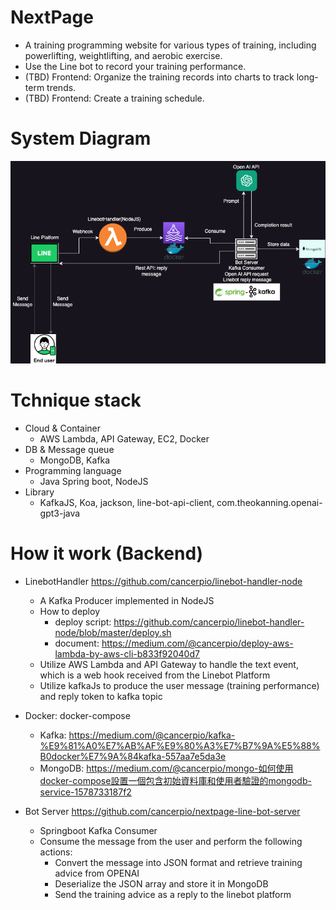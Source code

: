 # NextPage
 - A training programming website for various types of training, including powerlifting, weightlifting, and aerobic exercise. 
 - Use the Line bot to record your training performance.
 - (TBD) Frontend: Organize the training records into charts to track long-term trends.
 - (TBD) Frontend: Create a training schedule.

# System Diagram
![alt text](https://github.com/cancerpio/nextpage/blob/master/Backend_diagram.png)
# Tchnique stack
 - Cloud & Container
   - AWS Lambda, API Gateway, EC2, Docker
 - DB & Message queue
   - MongoDB, Kafka
 - Programming language
   - Java Spring boot, NodeJS
 - Library
   - KafkaJS, Koa, jackson, line-bot-api-client, com.theokanning.openai-gpt3-java    

# How it work (Backend)
 - LinebotHandler https://github.com/cancerpio/linebot-handler-node
   - A Kafka Producer implemented in NodeJS 
   - How to deploy
     - deploy script: https://github.com/cancerpio/linebot-handler-node/blob/master/deploy.sh
     - document: https://medium.com/@cancerpio/deploy-aws-lambda-by-aws-cli-b833f92040d7
   - Utilize AWS Lambda and API Gateway to handle the text event, which is a web hook received from the Linebot Platform 
   - Utilize kafkaJs to produce the user message (training performance) and reply token to kafka topic
    
 - Docker: docker-compose
   - Kafka: https://medium.com/@cancerpio/kafka-%E9%81%A0%E7%AB%AF%E9%80%A3%E7%B7%9A%E5%88%B0docker%E7%9A%84kafka-557aa7e5da3e
   - MongoDB: https://medium.com/@cancerpio/mongo-如何使用docker-compose設置一個包含初始資料庫和使用者驗證的mongodb-service-1578733187f2 
 - Bot Server https://github.com/cancerpio/nextpage-line-bot-server
   - Springboot Kafka Consumer 
   - Consume the message from the user and perform the following actions: 
     - Convert the message into JSON format and retrieve training advice from OPENAI
     - Deserialize the JSON array and store it in MongoDB 
     - Send the training advice as a reply to the linebot platform


